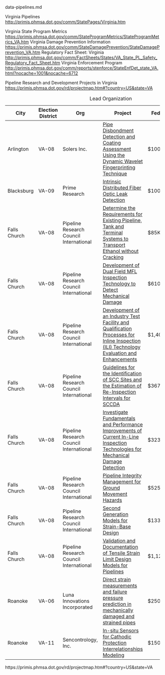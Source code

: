 data-pipelines.md


Virginia Pipelines
http://primis.phmsa.dot.gov/comm/StatePages/Virginia.htm

Virginia State Program Metrics
https://primis.phmsa.dot.gov/comm/StateProgramMetrics/StateProgramMetrics_VA.htm
Virginia Damage Prevention Information
https://primis.phmsa.dot.gov/comm/StateDamagePrevention/StateDamagePrevention_VA.htm
Regulatory Fact Sheet: Virginia http://primis.phmsa.dot.gov/comm/FactSheets/States/VA_State_PL_Safety_Regulatory_Fact_Sheet.htm
Virginia Enforcement Program 	http://primis.phmsa.dot.gov/comm/reports/stenforce/StateEnfDet_state_VA.html?nocache=1001&nocache=6712


Pipeline Research and Development Projects in Virginia
https://primis.phmsa.dot.gov/rd/projectmap.htm#?country=US&state=VA



<table class="projects-table"><caption>Lead Organization</caption>
      <thead>
        <tr>
          <th>City</th>
          <th>Election <br>District</th>
          <th>Org</th>
          <th>Project</th>
          <th>Fed $</th>
          <th>Start</th>
          <th>Status</th>
        </tr>
      </thead>
      <tbody>
          <tr><td>Arlington</td><td>VA-08</td><td>Solers Inc.</td><td><a href="https://primis.phmsa.dot.gov/matrix/PrjHome.rdm?prj=214&amp;amp;_=1463640077822" target="_blank">Pipe Disbondment Detection and Coating Assessment Using the Dynamic Wavelet Fingerprinting Technique</a></td><td class="funds">$100K</td><td>2007</td><td>Closed</td>
          </tr>
          <tr><td>Blacksburg</td><td>VA-09</td><td>Prime Research</td><td><a href="https://primis.phmsa.dot.gov/matrix/PrjHome.rdm?prj=136&amp;amp;_=1463640077822" target="_blank">Intrinsic Distributed Fiber Optic Leak Detection</a></td><td class="funds">$100K</td><td>2003</td><td>Closed</td>
          </tr>
          <tr><td>Falls Church</td><td>VA-08</td><td>Pipeline Research Council International</td><td><a href="https://primis.phmsa.dot.gov/matrix/PrjHome.rdm?prj=253&amp;amp;_=1463640077822" target="_blank">Determine the Requirements for Existing Pipeline, Tank and Terminal Systems to Transport Ethanol without Cracking</a></td><td class="funds">$85K</td><td>2007</td><td>Closed</td>
          </tr>
          <tr><td>Falls Church</td><td>VA-08</td><td>Pipeline Research Council International</td><td><a href="https://primis.phmsa.dot.gov/matrix/PrjHome.rdm?prj=203&amp;amp;_=1463640077822" target="_blank">Development of Dual Field MFL Inspection Technology to Detect Mechanical Damage</a></td><td class="funds">$610K</td><td>2006</td><td>Closed</td>
          </tr>
          <tr><td>Falls Church</td><td>VA-08</td><td>Pipeline Research Council International</td><td><a href="https://primis.phmsa.dot.gov/matrix/PrjHome.rdm?prj=499&amp;amp;_=1463640077822" target="_blank">Development of an Industry Test Facility and Qualification Processes for Inline Inspection (ILI) Technology Evaluation and Enhancements</a></td><td class="funds">$1,401K</td><td>2013</td><td>Active</td>
          </tr>
          <tr><td>Falls Church</td><td>VA-08</td><td>Pipeline Research Council International</td><td><a href="https://primis.phmsa.dot.gov/matrix/PrjHome.rdm?prj=199&amp;amp;_=1463640077822" target="_blank">Guidelines for the Identification of SCC Sites and the Estimation of Re-Inspection Intervals for SCCDA</a></td><td class="funds">$367K</td><td>2006</td><td>Closed</td>
          </tr>
          <tr><td>Falls Church</td><td>VA-08</td><td>Pipeline Research Council International</td><td><a href="https://primis.phmsa.dot.gov/matrix/PrjHome.rdm?prj=204&amp;amp;_=1463640077822" target="_blank">Investigate Fundamentals and Performance Improvements of Current In-Line Inspection Technologies for Mechanical Damage Detection</a></td><td class="funds">$323K</td><td>2006</td><td>Closed</td>
          </tr>
          <tr><td>Falls Church</td><td>VA-08</td><td>Pipeline Research Council International</td><td><a href="https://primis.phmsa.dot.gov/matrix/PrjHome.rdm?prj=202&amp;amp;_=1463640077822" target="_blank">Pipeline Integrity Management for Ground Movement Hazards</a></td><td class="funds">$525K</td><td>2006</td><td>Closed</td>
          </tr>
          <tr><td>Falls Church</td><td>VA-08</td><td>Pipeline Research Council International</td><td><a href="https://primis.phmsa.dot.gov/matrix/PrjHome.rdm?prj=201&amp;amp;_=1463640077822" target="_blank">Second Generation Models for Strain-Base Design</a></td><td class="funds">$133K</td><td>2007</td><td>Closed</td>
          </tr>
          <tr><td>Falls Church</td><td>VA-08</td><td>Pipeline Research Council International</td><td><a href="https://primis.phmsa.dot.gov/matrix/PrjHome.rdm?prj=200&amp;amp;_=1463640077822" target="_blank">Validation and Documentation of Tensile Strain Limit Design Models for Pipelines</a></td><td class="funds">$1,128K</td><td>2006</td><td>Closed</td>
          </tr>
          <tr><td>Roanoke</td><td>VA-06</td><td>Luna Innovations Incorporated</td><td><a href="https://primis.phmsa.dot.gov/matrix/PrjHome.rdm?prj=237&amp;amp;_=1463640077822" target="_blank">Direct strain measurements and failure pressure prediction in mechanically damaged and strained pipes</a></td><td class="funds">$250K</td><td>2008</td><td>Cancelled</td>
          </tr>
          <tr><td>Roanoke</td><td>VA-11</td><td>Sencontrology, Inc.</td><td><a href="https://primis.phmsa.dot.gov/matrix/PrjHome.rdm?prj=563&amp;amp;_=1463640077822" target="_blank">In-situ Sensors for Cathodic Protection Interrelationships Modeling</a></td><td class="funds">$150K</td><td>2014</td><td>Closed</td>
          </tr>
      </tbody>
    </table>
    https://primis.phmsa.dot.gov/rd/projectmap.htm#?country=US&state=VA



    

